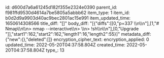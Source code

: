 id: d600d7a6a61245d182f355e2324e0390
parent_id: f981ffd9530d4614a7be5805a5abbb62
item_type: 1
item_id: b0d2d9a9903d40ac9bec2801ac15e991
item_updated_time: 1650614308566
title_diff: "[]"
body_diff: "[{\"diffs\":[[0,\"p=337 \\\n\\\n\"],[1,\"# Nmap\\\n\\\n> nmap --interactive\\\n> \\\n> !sh\\\n\\\n\"],[0,\"Upgrade \"]],\"start1\":162,\"start2\":162,\"length1\":16,\"length2\":55}]"
metadata_diff: {"new":{},"deleted":[]}
encryption_cipher_text: 
encryption_applied: 0
updated_time: 2022-05-20T04:37:58.804Z
created_time: 2022-05-20T04:37:58.804Z
type_: 13